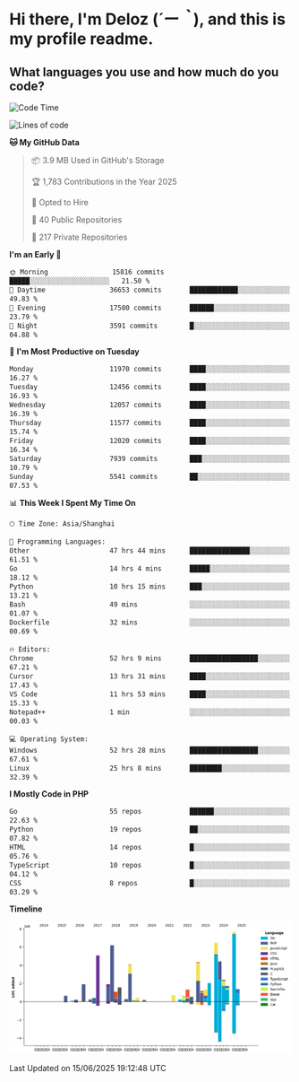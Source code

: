 # **Hi there, I'm Deloz (*´ー｀*), and this is my profile readme.**

## **What languages you use and how much do you code?**

<!--START_SECTION:waka-->
![Code Time](http://img.shields.io/badge/Code%20Time-6%2C662%20hrs%2054%20mins-blue)

![Lines of code](https://img.shields.io/badge/From%20Hello%20World%20I%27ve%20Written-60.8%20million%20lines%20of%20code-blue)

**🐱 My GitHub Data** 

> 📦 3.9 MB Used in GitHub's Storage 
 > 
> 🏆 1,783 Contributions in the Year 2025
 > 
> 💼 Opted to Hire
 > 
> 📜 40 Public Repositories 
 > 
> 🔑 217 Private Repositories 
 > 
**I'm an Early 🐤** 

```text
🌞 Morning                15816 commits       █████░░░░░░░░░░░░░░░░░░░░   21.50 % 
🌆 Daytime                36653 commits       ████████████░░░░░░░░░░░░░   49.83 % 
🌃 Evening                17500 commits       ██████░░░░░░░░░░░░░░░░░░░   23.79 % 
🌙 Night                  3591 commits        █░░░░░░░░░░░░░░░░░░░░░░░░   04.88 % 
```
📅 **I'm Most Productive on Tuesday** 

```text
Monday                   11970 commits       ████░░░░░░░░░░░░░░░░░░░░░   16.27 % 
Tuesday                  12456 commits       ████░░░░░░░░░░░░░░░░░░░░░   16.93 % 
Wednesday                12057 commits       ████░░░░░░░░░░░░░░░░░░░░░   16.39 % 
Thursday                 11577 commits       ████░░░░░░░░░░░░░░░░░░░░░   15.74 % 
Friday                   12020 commits       ████░░░░░░░░░░░░░░░░░░░░░   16.34 % 
Saturday                 7939 commits        ███░░░░░░░░░░░░░░░░░░░░░░   10.79 % 
Sunday                   5541 commits        ██░░░░░░░░░░░░░░░░░░░░░░░   07.53 % 
```


📊 **This Week I Spent My Time On** 

```text
🕑︎ Time Zone: Asia/Shanghai

💬 Programming Languages: 
Other                    47 hrs 44 mins      ███████████████░░░░░░░░░░   61.51 % 
Go                       14 hrs 4 mins       █████░░░░░░░░░░░░░░░░░░░░   18.12 % 
Python                   10 hrs 15 mins      ███░░░░░░░░░░░░░░░░░░░░░░   13.21 % 
Bash                     49 mins             ░░░░░░░░░░░░░░░░░░░░░░░░░   01.07 % 
Dockerfile               32 mins             ░░░░░░░░░░░░░░░░░░░░░░░░░   00.69 % 

🔥 Editors: 
Chrome                   52 hrs 9 mins       █████████████████░░░░░░░░   67.21 % 
Cursor                   13 hrs 31 mins      ████░░░░░░░░░░░░░░░░░░░░░   17.43 % 
VS Code                  11 hrs 53 mins      ████░░░░░░░░░░░░░░░░░░░░░   15.33 % 
Notepad++                1 min               ░░░░░░░░░░░░░░░░░░░░░░░░░   00.03 % 

💻 Operating System: 
Windows                  52 hrs 28 mins      █████████████████░░░░░░░░   67.61 % 
Linux                    25 hrs 8 mins       ████████░░░░░░░░░░░░░░░░░   32.39 % 
```

**I Mostly Code in PHP** 

```text
Go                       55 repos            ██████░░░░░░░░░░░░░░░░░░░   22.63 % 
Python                   19 repos            ██░░░░░░░░░░░░░░░░░░░░░░░   07.82 % 
HTML                     14 repos            █░░░░░░░░░░░░░░░░░░░░░░░░   05.76 % 
TypeScript               10 repos            █░░░░░░░░░░░░░░░░░░░░░░░░   04.12 % 
CSS                      8 repos             █░░░░░░░░░░░░░░░░░░░░░░░░   03.29 % 
```



**Timeline**

![Lines of Code chart](https://raw.githubusercontent.com/deloz/deloz/main/assets/bar_graph.png)


 Last Updated on 15/06/2025 19:12:48 UTC
<!--END_SECTION:waka-->

